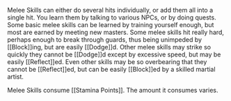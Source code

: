 Melee Skills can either do several hits individually, or add them all into a single hit.
You learn them by talking to various NPCs, or by doing quests. Some basic melee skills can be learned by training yourself enough, but most are earned by meeting new masters. Some melee skills hit really hard, perhaps enough to break through guards, thus being unimpeded by [[Block]]ing, but are easily [[Dodge]]d. Other melee skills may strike so quickly they cannot be [[Dodge]]d except by excessive speed, but may be easily [[Reflect]]ed. Even other skills may be so overbearing that they cannot be [[Reflect]]ed, but can be easily [[Block]]ed by a skilled martial artist.

Melee Skills consume [[Stamina Points]]. The amount it consumes varies.